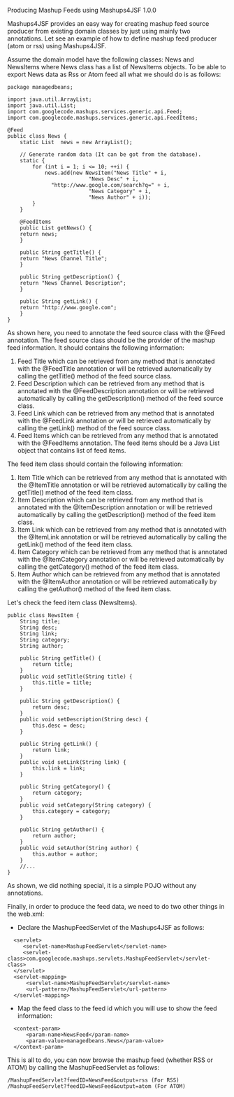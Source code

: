 Producing Mashup Feeds using Mashups4JSF 1.0.0

Mashups4JSF provides an easy way for creating mashup feed source producer from existing domain classes by just using mainly two annotations. Let see an example of how to define mashup feed producer (atom or rss) using Mashups4JSF.

Assume the domain model have the following classes: News and NewsItems where News class has a list of NewsItems objects. To be able to export News data as Rss or Atom feed all what we should do is as follows:
```
package managedbeans;

import java.util.ArrayList;
import java.util.List;
import com.googlecode.mashups.services.generic.api.Feed;
import com.googlecode.mashups.services.generic.api.FeedItems;

@Feed
public class News {
    static List  news = new ArrayList();
    
    // Generate random data (It can be got from the database).
    static {
		for (int i = 1; i <= 10; ++i) {
			news.add(new NewsItem("News Title" + i, 
					      "News Desc" + i, 
			  "http://www.google.com/search?q=" + i, 
					      "News Category" + i, 
					      "News Author" + i));
		}
    }
    
    @FeedItems
    public List getNews() {
	return news;
    }
    
    public String getTitle() {
	return "News Channel Title";
    }
    
    public String getDescription() {
	return "News Channel Description";
    }
    
    public String getLink() {
	return "http://www.google.com";
    }
}
```

As shown here, you need to annotate the feed source class with the @Feed annotation. The feed source class should be the provider of the mashup feed information. It should contains the following information:
  1. Feed Title which can be retrieved from any method that is annotated with the @FeedTitle annotation or will be retrieved automatically by calling the getTitle() method of the feed source class.
  1. Feed Description which can be retrieved from any method that is annotated with the @FeedDescription annotation or will be retrieved automatically by calling the getDescription() method of the feed source class.
  1. Feed Link which can be retrieved from any method that is annotated with the @FeedLink annotation or will be retrieved automatically by calling the getLink() method of the feed source class.
  1. Feed Items which can be retrieved from any method that is annotated with the @FeedItems annotation. The feed items should be a Java List object that contains list of feed items.

The feed item class should contain the following information:
  1. Item Title which can be retrieved from any method that is annotated with the @ItemTitle annotation or will be retrieved automatically by calling the getTitle() method of the feed item class.
  1. Item Description which can be retrieved from any method that is annotated with the @ItemDescription annotation or will be retrieved automatically by calling the getDescription() method of the feed item class.
  1. Item Link which can be retrieved from any method that is annotated with the @ItemLink annotation or will be retrieved automatically by calling the getLink() method of the feed item class.
  1. Item Category which can be retrieved from any method that is annotated with the @ItemCategory annotation or will be retrieved automatically by calling the getCategory() method of the feed item class.
  1. Item Author which can be retrieved from any method that is annotated with the @ItemAuthor annotation or will be retrieved automatically by calling the getAuthor() method of the feed item class.

Let's check the feed item class (NewsItems).

```
public class NewsItem {
    String title;
    String desc;
    String link;
    String category;
    String author;

    public String getTitle() {
        return title;
    }
    public void setTitle(String title) {
        this.title = title;
    }

    public String getDescription() {
        return desc;
    }
    public void setDescription(String desc) {
        this.desc = desc;
    }

    public String getLink() {
        return link;
    }
    public void setLink(String link) {
        this.link = link;
    }
    
    public String getCategory() {
        return category;
    }
    public void setCategory(String category) {
        this.category = category;
    }
    
    public String getAuthor() {
        return author;
    }
    public void setAuthor(String author) {
        this.author = author;
    }	
    //...
}
```

As shown, we did nothing special, it is a simple POJO without any annotations.

Finally, in order to produce the feed data, we need to do two other things in the web.xml:
  * Declare the MashupFeedServlet of the Mashups4JSF as follows:
```
  <servlet>
	 <servlet-name>MashupFeedServlet</servlet-name>
     <servlet-class>com.googlecode.mashups.servlets.MashupFeedServlet</servlet-class>  
  </servlet>
  <servlet-mapping>
      <servlet-name>MashupFeedServlet</servlet-name>
      <url-pattern>/MashupFeedServlet</url-pattern>
  </servlet-mapping>    
```

  * Map the feed class to the feed id which you will use to show the feed information:
```
  <context-param>
      <param-name>NewsFeed</param-name>
      <param-value>managedbeans.News</param-value>
  </context-param>
```

This is all to do, you can now browse the mashup feed (whether RSS or ATOM) by calling the MashupFeedServlet as follows:
```
/MashupFeedServlet?feedID=NewsFeed&output=rss (For RSS)
/MashupFeedServlet?feedID=NewsFeed&output=atom (For ATOM)
```